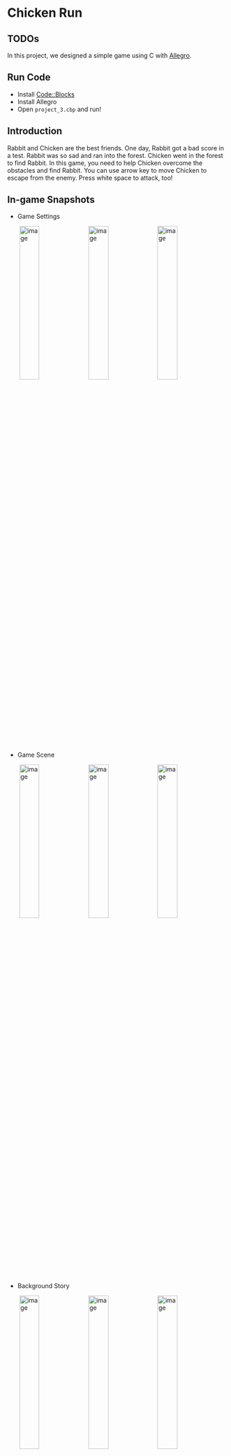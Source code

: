 Chicken Run
===

## TODOs

In this project, we designed a simple game using C with [Allegro](https://liballeg.org).

## Run Code

* Install [Code::Blocks](https://www.codeblocks.org/)
* Install Allegro
* Open `project_3.cbp` and run!

## Introduction

Rabbit and Chicken are the best friends. One day, Rabbit got a bad score in a test. Rabbit was so sad and ran into the forest. Chicken went in the forest to find Rabbit. In this game, you need to help Chicken overcome the obstacles and find Rabbit. You can use arrow key to move Chicken to escape from the enemy. Press white space to attack, too!

## In-game Snapshots

* Game Settings

&ensp;&ensp;&ensp;&ensp;<img src="https://github.com/Peggy1210/introduction-to-programming-I-final-project/blob/main/screenshots/screenshot1.png" alt="image" width="30%" height="auto">&ensp;<img src="https://github.com/Peggy1210/introduction-to-programming-I-final-project/blob/main/screenshots/screenshot2.jpg" alt="image" width="30%" height="auto">&ensp;<img src="https://github.com/Peggy1210/introduction-to-programming-I-final-project/blob/main/screenshots/screenshot3.png)" alt="image" width="30%" height="auto"> &ensp;

* Game Scene

&ensp;&ensp;&ensp;&ensp;<img src="https://github.com/Peggy1210/introduction-to-programming-I-final-project/blob/main/screenshots/screenshot4.jpg" alt="image" width="30%" height="auto">&ensp;<img src="https://github.com/Peggy1210/introduction-to-programming-I-final-project/blob/main/screenshots/screenshot5.jpg" alt="image" width="30%" height="auto">&ensp;<img src="https://github.com/Peggy1210/introduction-to-programming-I-final-project/blob/main/screenshots/screenshot6.png" alt="image" width="30%" height="auto">

* Background Story

&ensp;&ensp;&ensp;&ensp;<img src="https://github.com/Peggy1210/introduction-to-programming-I-final-project/blob/main/screenshots/screenshot7.jpg" alt="image" width="30%" height="auto">&ensp;<img src="https://github.com/Peggy1210/introduction-to-programming-I-final-project/blob/main/screenshots/screenshot8.png" alt="image" width="30%" height="auto">&ensp;<img src="https://github.com/Peggy1210/introduction-to-programming-I-final-project/blob/main/screenshots/screenshot9.png" alt="image" width="30%" height="auto">

